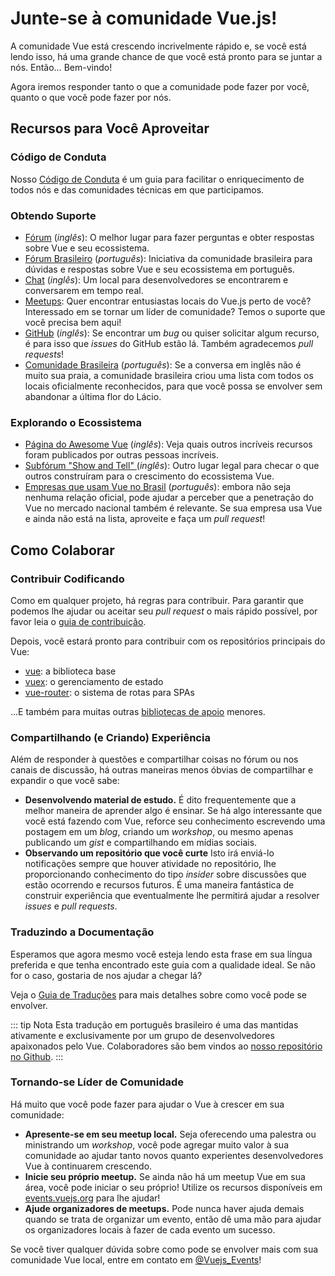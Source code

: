 # Junte-se à comunidade Vue.js!

A comunidade Vue está crescendo incrivelmente rápido e, se você está lendo isso, há uma grande chance de que você está pronto para se juntar a nós. Então… Bem-vindo!

Agora iremos responder tanto o que a comunidade pode fazer por você, quanto o que você pode fazer por nós.

## Recursos para Você Aproveitar

### Código de Conduta

Nosso [Código de Conduta](/coc) é um guia para facilitar o enriquecimento de todos nós e das comunidades técnicas em que participamos.

### Obtendo Suporte

- [Fórum](https://forum.vuejs.org/) (_inglês_): O melhor lugar para fazer perguntas e obter respostas sobre Vue e seu ecossistema.
- [Fórum Brasileiro](https://github.com/vuejs-br/forum) (_português_): Iniciativa da comunidade brasileira para dúvidas e respostas sobre Vue e seu ecossistema em português.
- [Chat](https://chat.vuejs.org/) (_inglês_): Um local para desenvolvedores se encontrarem e conversarem em tempo real.
- [Meetups](https://events.vuejs.org/meetups): Quer encontrar entusiastas locais do Vue.js perto de você? Interessado em se tornar um líder de comunidade? Temos o suporte que você precisa bem aqui!
- [GitHub](https://github.com/vuejs) (_inglês_): Se encontrar um _bug_ ou quiser solicitar algum recurso, é para isso que _issues_ do GitHub estão lá. Também agradecemos _pull requests_!
- [Comunidade Brasileira](https://github.com/vuejs-br/comunidades) (_português_): Se a conversa em inglês não é muito sua praia, a comunidade brasileira criou uma lista com todos os locais oficialmente reconhecidos, para que você possa se envolver sem abandonar a última flor do Lácio.

### Explorando o Ecossistema

- [Página do Awesome Vue](https://github.com/vuejs/awesome-vue) (_inglês_): Veja quais outros incríveis recursos foram publicados por outras pessoas incríveis.
- [Subfórum "Show and Tell" ](https://forum.vuejs.org/c/show-and-tell) (_inglês_): Outro lugar legal para checar o que outros construíram para o crescimento do ecossistema Vue.
- [Empresas que usam Vue no Brasil](https://github.com/vuejs-br/empresas-que-usam-vue-no-brasil) (_português_): embora não seja nenhuma relação oficial, pode ajudar a perceber que a penetração do Vue no mercado nacional também é relevante. Se sua empresa usa Vue e ainda não está na lista, aproveite e faça um _pull request_!

## Como Colaborar

### Contribuir Codificando

Como em qualquer projeto, há regras para contribuir. Para garantir que podemos lhe ajudar ou aceitar seu _pull request_ o mais rápido possível, por favor leia o [guia de contribuição](https://github.com/vuejs/vue/blob/dev/.github/CONTRIBUTING.md).

Depois, você estará pronto para contribuir com os repositórios principais do Vue:

- [vue](https://github.com/vuejs/vue): a biblioteca base
- [vuex](https://github.com/vuejs/vuex): o gerenciamento de estado
- [vue-router](https://github.com/vuejs/vue-router): o sistema de rotas para SPAs

...E também para muitas outras [bibliotecas de apoio](https://github.com/vuejs) menores.

### Compartilhando (e Criando) Experiência

Além de responder à questões e compartilhar coisas no fórum ou nos canais de discussão, há outras maneiras menos óbvias de compartilhar e expandir o que você sabe:

- **Desenvolvendo material de estudo.** É dito frequentemente que a melhor maneira de aprender algo é ensinar. Se há algo interessante que você está fazendo com Vue, reforce seu conhecimento escrevendo uma postagem em um _blog_, criando um _workshop_, ou mesmo apenas publicando um _gist_ e compartilhando em mídias sociais.
- **Observando um repositório que você curte** Isto irá enviá-lo notificações sempre que houver atividade no repositório, lhe proporcionando conhecimento do tipo _insider_ sobre discussões que estão ocorrendo e recursos futuros. É uma maneira fantástica de construir experiência que eventualmente lhe permitirá ajudar a resolver _issues_ e _pull requests_.

### Traduzindo a Documentação

Esperamos que agora mesmo você esteja lendo esta frase em sua língua preferida e que tenha encontrado este guia com a qualidade ideal. Se não for o caso, gostaria de nos ajudar a chegar lá?

Veja o [Guia de Traduções](/guide/contributing/translations.html) para mais detalhes sobre como você pode se envolver.

::: tip Nota
Esta tradução em português brasileiro é uma das mantidas ativamente e exclusivamente por um grupo de desenvolvedores apaixonados pelo Vue. Colaboradores são bem vindos ao [nosso repositório no Github](https://github.com/vuejs-br/docs-next).
:::

### Tornando-se Líder de Comunidade

Há muito que você pode fazer para ajudar o Vue à crescer em sua comunidade:

- **Apresente-se em seu meetup local.** Seja oferecendo uma palestra ou ministrando um _workshop_, você pode agregar muito valor à sua comunidade ao ajudar tanto novos quanto experientes desenvolvedores Vue à continuarem crescendo.
- **Inicie seu próprio meetup.** Se ainda não há um meetup Vue em sua área, você pode iniciar o seu próprio! Utilize os recursos disponíveis em [events.vuejs.org](https://events.vuejs.org/resources/#getting-started) para lhe ajudar!
- **Ajude organizadores de meetups.** Pode nunca haver ajuda demais quando se trata de organizar um evento, então dê uma mão para ajudar os organizadores locais à fazer de cada evento um sucesso.

Se você tiver qualquer dúvida sobre como pode se envolver mais com sua comunidade Vue local, entre em contato em [@Vuejs_Events](https://www.twitter.com/vuejs_events)!
